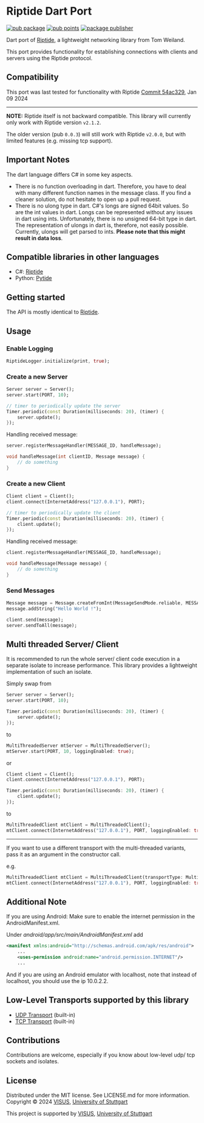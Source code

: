 # Riptide Dart Port

[![pub package](https://img.shields.io/pub/v/riptide.svg)](https://pub.dev/packages/riptide)
[![pub points](https://img.shields.io/pub/points/riptide.svg)](https://pub.dev/packages/riptide)
[![package publisher](https://img.shields.io/pub/publisher/riptide.svg)](https://pub.dev/packages/riptide/publisher)

Dart port of [Riptide](https://github.com/RiptideNetworking/Riptide), a lightweight networking library from Tom Weiland.

This port provides functionality for establishing connections with clients and servers using the Riptide protocol. 

## Compatibility

This port was last tested for functionality with Riptide [Commit 54ac329](https://github.com/RiptideNetworking/Riptide/commit/54ac3292a9306615e935bb87ce8831140b419c99), Jan 09 2024

---

**NOTE:** Riptide itself is not backward compatible. This library will currently only work with Riptide version ```v2.1.2```. 

The older version (pub ```0.0.3```) will still work with Riptide ```v2.0.0```, but with limited features (e.g. missing tcp support).

## Important Notes

The dart language differs C# in some key aspects. 
- There is no function overloading in dart. Therefore, you have to deal with many different function names in the message class.
If you find a cleaner solution, do not hesitate to open up a pull request.
- There is no ulong type in dart. C#'s longs are signed 64bit values. So are the int values in dart. Longs can be represented without any issues in dart using ints. Unfortunately, there is no unsigned 64-bit type in dart. The representation of ulongs in dart is, therefore, not easily possible. Currently, ulongs will get parsed to ints. **Please note that this might result in data loss**.


## Compatible libraries in other languages

- C#: [Riptide](https://github.com/RiptideNetworking/Riptide)
- Python: [Pytide](https://github.com/ebosseck/PytideNetworking/tree/main)

## Getting started

The API is mostly identical to [Riptide](https://github.com/RiptideNetworking/Riptide).

## Usage

### Enable Logging
```dart
RiptideLogger.initialize(print, true);
```

### Create a new Server
```dart
Server server = Server();
server.start(PORT, 10);

// timer to periodically update the server
Timer.periodic(const Duration(milliseconds: 20), (timer) {
    server.update();
});
```

Handling received message:
```dart
server.registerMessageHandler(MESSAGE_ID, handleMessage);

void handleMessage(int clientID, Message message) {
    // do something
}
```

### Create a new Client
```dart
Client client = Client();
client.connect(InternetAddress("127.0.0.1"), PORT);

// timer to periodically update the client
Timer.periodic(const Duration(milliseconds: 20), (timer) {
    client.update();
});
```

Handling received message:
```dart
client.registerMessageHandler(MESSAGE_ID, handleMessage);

void handleMessage(Message message) {
    // do something
}
```

### Send Messages
```dart
Message message = Message.createFromInt(MessageSendMode.reliable, MESSAGE_ID);
message.addString("Hello World !");

client.send(message);
server.sendToAll(message);
```

## Multi threaded Server/ Client
It is recommended to run the whole server/ client code execution in a separate isolate to increase performance.
This library provides a lightweight implementation of such an isolate.

Simply swap from
```dart
Server server = Server();
server.start(PORT, 10);

Timer.periodic(const Duration(milliseconds: 20), (timer) {
    server.update();
});
```
to
```dart
MultiThreadedServer mtServer = MultiThreadedServer();
mtServer.start(PORT, 10, loggingEnabled: true);
```
or
```dart
Client client = Client();
client.connect(InternetAddress("127.0.0.1"), PORT);

Timer.periodic(const Duration(milliseconds: 20), (timer) {
    client.update();
});
```
to
```dart
MultiThreadedClient mtClient = MultiThreadedClient();
mtClient.connect(InternetAddress("127.0.0.1"), PORT, loggingEnabled: true);
```

---

If you want to use a different transport with the multi-threaded variants, pass it as an argument in the constructor call.

e.g.
```dart
MultiThreadedClient mtClient = MultiThreadedClient(transportType: MultiThreadedTransportType.tcp);
mtClient.connect(InternetAddress("127.0.0.1"), PORT, loggingEnabled: true);
```

## Additional Note

If you are using Android: Make sure to enable the internet permission in the AndroidManifest.xml.

Under *android/app/src/main/AndroidManifest.xml* add 
```xml
<manifest xmlns:android="http://schemas.android.com/apk/res/android">
    ...
    <uses-permission android:name="android.permission.INTERNET"/>
    ...
```

And if you are using an Android emulator with localhost, note that instead of localhost, you should use the ip 10.0.2.2.

## Low-Level Transports supported by this library

* [UDP Transport](https://github.com/JayKay135/Riptide-Dart-Port/tree/master/lib/src/transports/udp) (built-in)
* [TCP Transport](https://github.com/JayKay135/Riptide-Dart-Port/tree/master/lib/src/transports/tcp) (built-in)

## Contributions

Contributions are welcome, especially if you know about low-level udp/ tcp sockets and isolates.

## License

Distributed under the MIT license. See LICENSE.md for more information. Copyright © 2024 [VISUS](https://www.visus.uni-stuttgart.de/en/), [University of Stuttgart](https://www.uni-stuttgart.de/)

This project is supported by [VISUS](https://www.visus.uni-stuttgart.de/en/), [University of Stuttgart](https://www.uni-stuttgart.de/)


